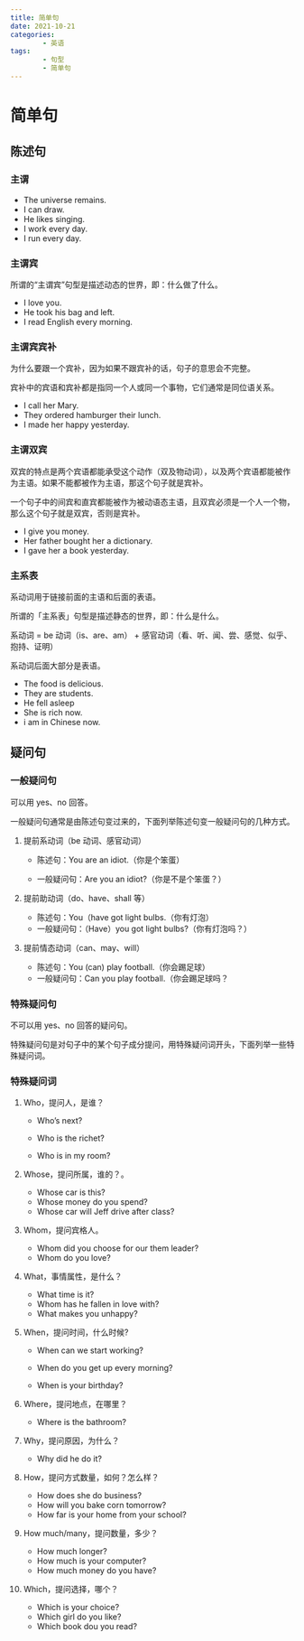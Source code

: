 ```yaml
---
title: 简单句
date: 2021-10-21
categories:
        - 英语
tags:
        - 句型
        - 简单句
---
```


# 简单句

## 陈述句

### 主谓

- The universe remains.
- I can draw.
- He likes singing.
- I work every day.
- I run every day.

### 主谓宾

所谓的“主谓宾”句型是描述动态的世界，即：什么做了什么。

- I love you.
- He took his bag and left.
- I read English every morning.

### 主谓宾宾补

为什么要跟一个宾补，因为如果不跟宾补的话，句子的意思会不完整。

宾补中的宾语和宾补都是指同一个人或同一个事物，它们通常是同位语关系。

- I call her Mary.
- They ordered hamburger their lunch.
- I made her happy yesterday.

### 主谓双宾

双宾的特点是两个宾语都能承受这个动作（双及物动词），以及两个宾语都能被作为主语。如果不能都被作为主语，那这个句子就是宾补。

一个句子中的间宾和直宾都能被作为被动语态主语，且双宾必须是一个人一个物，那么这个句子就是双宾，否则是宾补。

- I give you money.
- Her father bought her a dictionary.
- I gave her a book yesterday.

### 主系表

系动词用于链接前面的主语和后面的表语。

所谓的「主系表」句型是描述静态的世界，即：什么是什么。

系动词 = be 动词（is、are、am） + 感官动词（看、听、闻、尝、感觉、似乎、抱持、证明）

系动词后面大部分是表语。

- The food is delicious.
- They are students.
- He fell asleep
- She is rich now.
- i am in Chinese now.

## 疑问句

### 一般疑问句

可以用 yes、no 回答。

一般疑问句通常是由陈述句变过来的，下面列举陈述句变一般疑问句的几种方式。

1. 提前系动词（be 动词、感官动词）

   - 陈述句：You are an idiot.（你是个笨蛋）


   - 一般疑问句：Are you an idiot?（你是不是个笨蛋？）

2. 提前助动词（do、have、shall 等）

   - 陈述句：You（have got light bulbs.（你有灯泡）
   - 一般疑问句：（Have）you got light bulbs?（你有灯泡吗？）

3. 提前情态动词（can、may、will）

   - 陈述句：You (can) play football.（你会踢足球）
   - 一般疑问句：Can you play football.（你会踢足球吗？

### 特殊疑问句

不可以用 yes、no 回答的疑问句。

特殊疑问句是对句子中的某个句子成分提问，用特殊疑问词开头，下面列举一些特殊疑问词。

### 特殊疑问词

1. Who，提问人，是谁？

   - Who’s next?

   - Who is the richet?

   - Who is in my room?

2. Whose，提问所属，谁的？。

   - Whose car is this?
   - Whose money do you spend?
   - Whose car will Jeff drive after class?

3. Whom，提问宾格人。

   - Whom did you choose for our them leader?
   - Whom do you love?

4. What，事情属性，是什么？

   - What time is it?
   - Whom has he fallen in love with?
   - What makes you unhappy?

5. When，提问时间，什么时候?

   - When can we start working?

   - When do you get up every morning?

   - When is your birthday?

6. Where，提问地点，在哪里？

   - Where is the bathroom?

7. Why，提问原因，为什么？

   - Why did he do it?

8. How，提问方式数量，如何？怎么样？

   - How does she do business?
   - How will you bake corn tomorrow?
   - How far is your home from your school?

9. How much/many，提问数量，多少？

   - How much longer?
   - How much is your computer?
   - How much money do you have?

10. Which，提问选择，哪个？

    - Which is your choice?
    - Which girl do you like?
    - Which book dou you read?